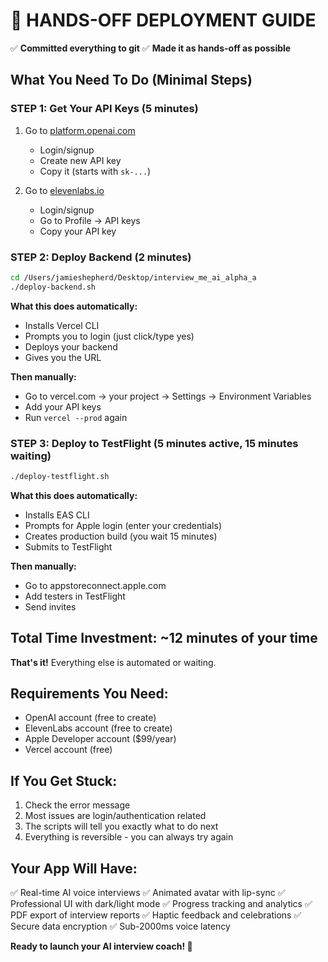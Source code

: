 # 🚀 HANDS-OFF DEPLOYMENT GUIDE

✅ **Committed everything to git**
✅ **Made it as hands-off as possible**

## What You Need To Do (Minimal Steps)

### STEP 1: Get Your API Keys (5 minutes)
1. Go to [platform.openai.com](https://platform.openai.com/api-keys)
   - Login/signup
   - Create new API key
   - Copy it (starts with `sk-...`)

2. Go to [elevenlabs.io](https://elevenlabs.io/)
   - Login/signup
   - Go to Profile → API keys
   - Copy your API key

### STEP 2: Deploy Backend (2 minutes)
```bash
cd /Users/jamieshepherd/Desktop/interview_me_ai_alpha_a
./deploy-backend.sh
```

**What this does automatically:**
- Installs Vercel CLI
- Prompts you to login (just click/type yes)
- Deploys your backend
- Gives you the URL

**Then manually:**
- Go to vercel.com → your project → Settings → Environment Variables
- Add your API keys
- Run `vercel --prod` again

### STEP 3: Deploy to TestFlight (5 minutes active, 15 minutes waiting)
```bash
./deploy-testflight.sh
```

**What this does automatically:**
- Installs EAS CLI
- Prompts for Apple login (enter your credentials)
- Creates production build (you wait 15 minutes)
- Submits to TestFlight

**Then manually:**
- Go to appstoreconnect.apple.com
- Add testers in TestFlight
- Send invites

## Total Time Investment: ~12 minutes of your time

**That's it!** Everything else is automated or waiting.

## Requirements You Need:
- OpenAI account (free to create)
- ElevenLabs account (free to create)  
- Apple Developer account ($99/year)
- Vercel account (free)

## If You Get Stuck:
1. Check the error message
2. Most issues are login/authentication related
3. The scripts will tell you exactly what to do next
4. Everything is reversible - you can always try again

## Your App Will Have:
✅ Real-time AI voice interviews
✅ Animated avatar with lip-sync
✅ Professional UI with dark/light mode
✅ Progress tracking and analytics
✅ PDF export of interview reports
✅ Haptic feedback and celebrations
✅ Secure data encryption
✅ Sub-2000ms voice latency

**Ready to launch your AI interview coach! 🎉**
